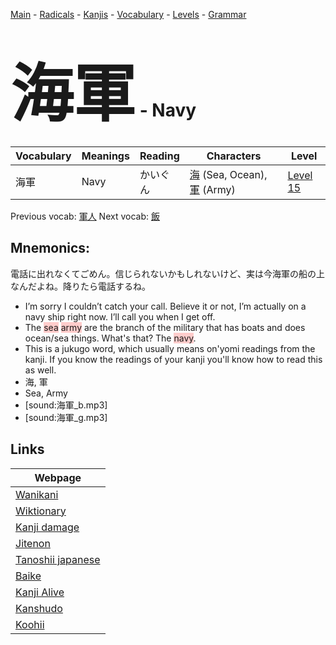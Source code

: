 <style> bigfont {font-size: 100px}</style>
[Main](../README.md) -
[Radicals](../radicals.md) -
[Kanjis](../kanjis.md) -
[Vocabulary](../vocabulary.md) -
[Levels](../levels.md) -
[Grammar](../grammar.md)
# <bigfont> 海軍</bigfont> - Navy 

| Vocabulary | Meanings | Reading | Characters | Level |
| --- | --- | --- | --- | --- |
| 海軍 | Navy | かいぐん |  [海](../kanjis/海.md) (Sea, Ocean), [軍](../kanjis/軍.md) (Army) | [Level 15](../levels/wk_level15.md) |

Previous vocab: [軍人](軍人.md) Next vocab: [飯](飯.md) 

## Mnemonics:
電話に出れなくてごめん。信じられないかもしれないけど、実は今海軍の船の上なんだよね。降りたら電話するね。
* I’m sorry I couldn’t catch your call. Believe it or not, I’m actually on a navy ship right now. I’ll call you when I get off.
* The <span style="background-color:#ffcccb"> sea</span> <span style="background-color:#ffcccb"> army</span> are the branch of the military that has boats and does ocean/sea things. What's that? The <span style="background-color:#ffcccb"> navy</span>.
* This is a jukugo word, which usually means on'yomi readings from the kanji. If you know the readings of your kanji you'll know how to read this as well.
* 海, 軍
* Sea, Army
* [sound:海軍_b.mp3]
* [sound:海軍_g.mp3]


## Links 

| Webpage |
| --- |
| [Wanikani          ](https://www.wanikani.com/kanji/海軍) |
| [Wiktionary        ](https://en.wiktionary.org/wiki/海軍) |
| [Kanji damage      ](http://www.kanjidamage.com/kanji/search?utf8=✓&q=海軍) |
| [Jitenon           ](https://jitenon.com/kanji/海軍) |
| [Tanoshii japanese ](https://www.tanoshiijapanese.com/dictionary/kanji.cfm?k=海軍) |
| [Baike             ](https://baike.baidu.com/item/海軍) |
| [Kanji Alive       ](https://app.kanjialive.com/海軍) |
| [Kanshudo          ](https://www.kanshudo.com/searchmn?q=海軍) |
| [Koohii            ](https://kanji.koohii.com/study/kanji/海軍) |

